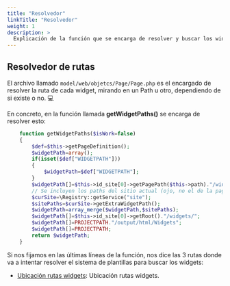 ```yaml
---
title: "Resolvedor"
linkTitle: "Resolvedor"
weight: 1
description: >
  Explicación de la función que se encarga de resolver y buscar los widgets para las plantillas.
---
```


## Resolvedor de rutas

El archivo llamado `model/web/objetcs/Page/Page.php` es el encargado de resolver la ruta de cada widget, mirando en un Path u otro, dependiendo de si existe o no. :computer:

En concreto, en la función llamada **getWidgetPaths()** se encarga de resolver esto:

```php
    function getWidgetPaths($isWork=false)
    {
        $def=$this->getPageDefinition();
        $widgetPath=array();
        if(isset($def["WIDGETPATH"]))
        {
            $widgetPath=$def["WIDGETPATH"];
        }
        $widgetPath[]=$this->id_site[0]->getPagePath($this->path)."/widgets".($isWork===true?"_work":"")."/";
        // Se incluyen los paths del sitio actual (ojo, no el de la pagina, porque esta pagina podria ser llamada desde otros sites).
        $curSite=\Registry::getService("site");
        $sitePaths=$curSite->getExtraWidgetPath();
        $widgetPath=array_merge($widgetPath,$sitePaths);
        $widgetPath[]=$this->id_site[0]->getRoot()."/widgets/";
        $widgetPath[]=PROJECTPATH."/output/html/Widgets";
        $widgetPath[]=PROJECTPATH;
        return $widgetPath;
    }
```

Si nos fijamos en las últimas líneas de la función, nos dice las 3 rutas donde va a intentar resolver el sistema de plantillas para buscar los widgets:

* [Ubicación rutas widgets](/docs/rutas/ubicacion-rutas-widgets/ubicacion-widgets/): Ubicación rutas widgets.